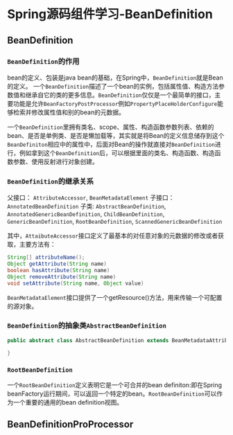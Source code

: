 # Spring源码组件学习-BeanDefinition

## BeanDefinition

### `BeanDefinition`的作用

bean的定义、包装是java bean的基础，在Spring中，`BeanDefinition`就是Bean的定义。
一个`BeanDefinition`描述了一个bean的实例，包括属性值、构造方法参数值和继承自它的类的更多信息。`BeanDefinition`仅仅是一个最简单的接口，主要功能是允许`BeanFactoryPostProcessor`例如`PropertyPlaceHolderConfigure`能够检索并修改属性值和别的bean的元数据。

一个`BeanDefinition`里拥有类名、scope、属性、构造函数参数列表、依赖的bean、是否是单例类、是否是懒加载等，其实就是将Bean的定义信息储存到这个`BeanDefiniton`相应中的属性中，后面对Bean的操作就直接对`BeanDefinition`进行，例如拿到这个`BeanDefinition`后，可以根据里面的类名、构造函数、构造函数参数、使用反射进行对象创建。

### `BeanDefinition`的继承关系

父接口：
`AttributeAccessor`, `BeanMetadataElement`
子接口：
`AnnotatedBeanDefinition`
子类:
`AbstractBeanDefinition`, `AnnotatedGenericBeanDefinition`, `ChildBeanDefinition`, `GenericBeanDefinition`, `RootBeanDefinition`, `ScannedGenericBeanDefinition`

其中，`AttaibuteAccessor`接口定义了最基本的对任意对象的元数据的修改或者获取，主要方法有：

```java
String[] attributeName();
Object getAttribute(String name)
boolean hasAttribute(String name)
Object removeAttribute(String name)
void setAttribute(String name, Object value)
```

`BeanMetadataElement`接口提供了一个getResource()方法，用来传输一个可配置的源对象。

### `BeanDefinition`的抽象类`AbstractBeanDefinition`

```java
public abstract class AbstractBeanDefinition extends BeanMetadataAttributeAccessor implements BeanDefinition, Cloneable {

}
```

### `RootBeanDefinition`

一个`RootBeanDefinition`定义表明它是一个可合并的bean definiton:即在Spring beanFactory运行期间，可以返回一个特定的bean。`RootBeanDefinition`可以作为一个重要的通用的bean definition视图。

## 

## BeanDefinitionProProcessor
